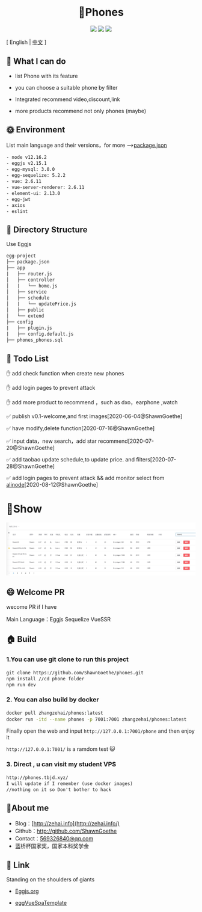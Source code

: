 <div align="center">
<h1>📱Phones</h1>
  <img src="https://img.shields.io/badge/License-MIT-blue.svg"/>
  <img src="https://img.shields.io/static/v1?label=electron&message=7.1.7&color="/>
  <img src="https://img.shields.io/badge/language-javascript-yellow.svg?style=flat-square"/>
</div>


[ English | [中文](./README-CN.md) ]

## 🤔 What I can do

- list Phone with its feature

- you can choose a suitable phone by filter

- Integrated recommend video,discount,link

- more products recommend not only phones (maybe)

  



## 🌞 Environment

List main language and their versions，for more -->[package.json](./package.json)

```
- node v12.16.2
- eggjs v2.15.1
- egg-mysql: 3.0.0
- egg-sequelize: 5.2.2
- vue: 2.6.11
- vue-server-renderer: 2.6.11
- element-ui: 2.13.0
- egg-jwt 
- axios
- eslint
```





## 🌲 Directory Structure

Use Eggjs

```
egg-project
├── package.json
├── app
|   ├── router.js
│   ├── controller
│   |   └── home.js
│   ├── service
│   ├── schedule
│   |   └── updatePrice.js
│   ├── public 
│   └── extend 
├── config
|   ├── plugin.js
|   ├── config.default.js
├── phones_phones.sql
```





## 🐼 Todo List

:hand: add check function when create new phones

:hand: add login pages to prevent attack

:hand: add more product to recommend ，such as dxo，earphone ,watch

:white_check_mark:  publish v0.1-welcome,and first images[2020-06-04@ShawnGoethe]

:white_check_mark:  have modify,delete function[2020-07-16@ShawnGoethe]

:white_check_mark:  input data，new search，add star recommend[2020-07-20@ShawnGoethe]

:white_check_mark:  add taobao update schedule,to update price. and filters[2020-07-28@ShawnGoethe]

:white_check_mark: add login pages to prevent attack && add  monitor select from [alinode](https://www.aliyun.com/product/nodejs?spm=a2c4g.11174283.2.1.70ae30b15SwgUh)[2020-08-12@ShawnGoethe]



# 🚩Show

![](./resource/index.jpg)



## 😄 Welcome PR

wecome PR if I have

Main Language：Eggjs Sequelize VueSSR





## 🏠 Build

### 1.You can use git clone to run this project 

```shell
git clone https://github.com/ShawnGoethe/phones.git
npm install //cd phone folder
npm run dev
```

### 2. You can also build by docker

```sh
docker pull zhangzehai/phones:latest
docker run -itd --name phones -p 7001:7001 zhangzehai/phones:latest
```

Finally open the web and input `http://127.0.0.1:7001/phone`  and then enjoy it

`http://127.0.0.1:7001/` is a ramdom test 😺

### 3. Direct , u can visit my student VPS

```shell
http://phones.tbjd.xyz/
I will update if I remember (use docker images)
//nothing on it so Don't bother to hack
```



## 🚩About me

- Blog：[http://zehai.info](http://zehai.info/)
- Github：http://github.com/ShawnGoethe
- Contact：569326840@qq.com 
- 蓝桥杯国家奖，国家本科奖学金

  



## :link: Link

Standing on the shoulders of giants

- [Eggjs.org](https://github.com/eggjs/egg)

- [eggVueSpaTemplate](https://github.com/klren0312/eggVueSpaTemplate)